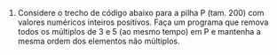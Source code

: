1. Considere o trecho de código abaixo para a pilha P (tam. 200) com valores numéricos inteiros 
positivos. Faça um programa que remova todos os múltiplos de 3 e 5 (ao mesmo tempo) em P e 
mantenha a mesma ordem dos elementos não múltiplos.